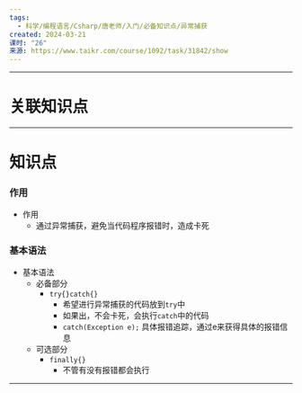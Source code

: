 ```yaml
---
tags:
  - 科学/编程语言/Csharp/唐老师/入门/必备知识点/异常捕获
created: 2024-03-21
课时: "26"
来源: https://www.taikr.com/course/1092/task/31842/show
---
```


---
# 关联知识点



---
# 知识点

### 作用

- 作用
	- 通过异常捕获，避免当代码程序报错时，造成卡死

### 基本语法

- 基本语法
	- 必备部分
		- `try{}catch{}`
			- 希望进行异常捕获的代码放到`try`中
			- 如果出，不会卡死，会执行`catch`中的代码
			- `catch(Exception e);` 具体报错追踪，通过e来获得具体的报错信息
	- 可选部分
		- `finally{}`
			- 不管有没有报错都会执行

---


